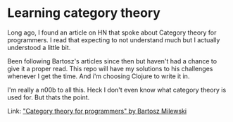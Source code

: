 # Learning category theory

Long ago, I found an article on HN that spoke about Category theory for
programmers.  I read that expecting to not understand much but I actually
understood a little bit.

Been following Bartosz's articles since then but haven't had a chance to give
it a proper read. This repo will have my solutions to his challenges whenever I
get the time. And i'm choosing Clojure to write it in.

I'm really a n00b to all this. Heck I don't even know what category theory is
used for. But thats the point. 

Link: ["Category theory for programmers" by Bartosz
Milewski](http://bartoszmilewski.com/2014/10/28/category-theory-for-programmers-the-preface/)
